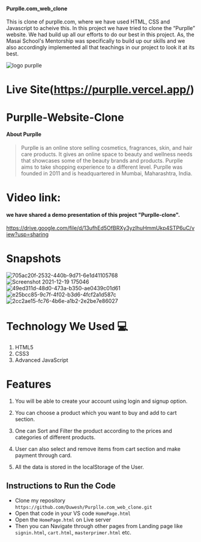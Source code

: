#### Purplle.com_web_clone
This is clone of purplle.com, where we have used HTML, CSS and Javascript to acheive this.
In this project we have tried to clone the “Purplle” website. We had build up all our efforts to do our best in this project. As, the Masai School's Mentorship  was specifically to build up our skills and we also accordingly implemented all that teachings in our project to look it at its best.

![logo purplle](https://user-images.githubusercontent.com/67849097/146675002-714b6f21-2573-43f0-83f0-3449230aa5c0.png)

# Live Site(https://purplle.vercel.app/)

# Purplle-Website-Clone
#### About Purplle
>  Purplle is an online store selling cosmetics, fragrances, skin, and hair care products. It gives an online space to beauty and wellness needs that showcases some of the beauty brands and products. Purplle aims to take shopping experience to a different level. Purplle was founded in 2011 and is headquartered in Mumbai, Maharashtra, India.
>  
# Video link:
 #### we have shared a demo presentation of this project "Purplle-clone".
 
 https://drive.google.com/file/d/13ufhEd5OfBRXy3yzIhuHmmUkp4STP6uC/view?usp=sharing
 
# Snapshots

![705ac20f-2532-440b-9d71-6e1d41105768](https://user-images.githubusercontent.com/67849097/146674897-2cfd2fff-814a-46dc-9394-dc208948dbaf.jpg)
![Screenshot 2021-12-19 175046](https://user-images.githubusercontent.com/67849097/146674905-7140d13c-8a7c-41c0-b19b-dba21e09c282.png)
![49ed311d-48d0-473a-b350-ae0439c01d61](https://user-images.githubusercontent.com/67849097/146674910-ca9d9f02-b7bd-40dc-a0e6-89e9046ee47c.jpg)
![e25bcc85-9c7f-4f02-b3d6-4fcf2a1d587c](https://user-images.githubusercontent.com/67849097/146674914-23d5d099-1475-4301-96dc-07d5974d57d5.jpg)
![2cc2ae15-fc76-4b6e-a1b2-2e2be7e86027](https://user-images.githubusercontent.com/67849097/146674915-36c7ec06-b4e2-44da-b2fa-0429df71b429.jpg)



# Technology We Used :computer: 
1. HTML5
2. CSS3
3. Advanced JavaScript

# Features
1. You will be able to create your account using login and signup option.

2. You can choose a product which you want to buy and add to cart section.

3. One can Sort and Filter the product according to the prices and categories of different products.

4. User can also select and remove items from cart section and make payment through card.

5. All the data is stored in the localStorage of the User. 

## Instructions to Run the Code 

- Clone my repository `https://github.com/Duwesh/Purplle.com_web_clone.git`
- Open that code in your VS code `HomePage.html`
- Open the `HomePage.html` on Live server
- Then you can Navigate through other pages from Landing page like `signin.html`, `cart.html`, `masterprimer.html` etc.

